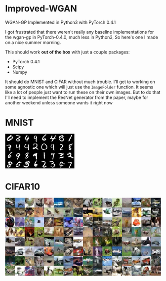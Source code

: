 # Improved-WGAN
WGAN-GP Implemented in Python3 with PyTorch 0.4.1

I got frustrated that there weren't really any baseline implementations for the wgan-gp in PyTorch-0.4.0, much less in Python3, So here's one I made on a nice summer morning. 

This should work **out of the box** with just a couple packages:

* PyTorch 0.4.1
* Scipy
* Numpy


It should do MNIST and CIFAR without much trouble. I'll get to working on some agnostic one which will just use the `ImageFolder` function. It seems like a lot of people just want to run these on their own images. But to do that I'll need to implement the ResNet generator from the paper, maybe for another weekend unless someone wants it right now

# MNIST

![results](images/mnist_results.png)

# CIFAR10

![results](images/cifar_results.png)
